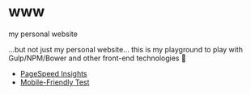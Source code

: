 # www
my personal website


...but not just my personal website... this is my playground to play with Gulp/NPM/Bower and other
front-end technologies :metal:


* [PageSpeed Insights](https://developers.google.com/speed/pagespeed/insights/?url=http%3A%2F%2Fjeandersonbc.github.io%2F&tab=mobile)
* [Mobile-Friendly Test](https://search.google.com/search-console/mobile-friendly?utm_source=psi&utm_medium=link&utm_campaign=psi-ux-banner&hl=en-US)
